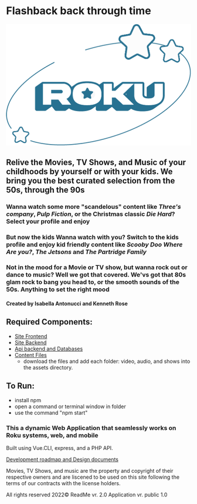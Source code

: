 # Flashback back through time

![Roku Flashback](images/rokuLogo.png)

## Relive the Movies, TV Shows, and Music of your childhoods by yourself or with your kids. We bring you the best curated selection  from the 50s, through the 90s

### Wanna watch some more "scandelous" content like _Three's company_, _Pulp Fiction_, or the Christmas classic _Die Hard_? Select your profile and enjoy

### But now the kids Wanna watch with you? Switch to the kids profile and enjoy kid friendly content like _Scooby Doo Where Are you?_, _The Jetsons_ and _The Partridge Family_

### Not in the mood for a Movie or TV show, but wanna rock out or dance to music? Well we got that covered. We'vs got that 80s glam rock to bang you head to, or the smooth sounds of the 50s. Anything to set the right mood

#### Created by Isabella Antonucci and Kenneth Rose

## Required Components:

- [Site Frontend](https://github.com/kgrose102/antonucci_rose_rokufront)
- [Site Backend](https://github.com/kgrose102/antonucci_rose_rokuback)
- [Api backend and Databases](https://github.com/kgrose102/antonucci_rose_api)
- [Content Files](https://1drv.ms/u/s!ArZVsiqfft1BrtpvEfUB0xsDPu1hMQ?e=5BmBhY)
    - download the files and add each folder: video, audio, and shows into the assets directory.

## To Run:

- install npm
- open a command or terminal window in folder
- use the command "npm start"

### This a dynamic Web Application that seamlessly works on Roku systems, web, and mobile

Built using Vue.CLI, express, and a PHP API.

[Development roadmap and Design documents](https://drive.google.com/drive/folders/1YcSSL_2XcVb5oM67r4d4Ph736_vRER_-?usp=sharing)

Movies, TV Shows, and music are the property and copyright of their respective owners and are liscened to be used on this site following the terms of our contracts with the license holders.

All rights reserved 2022©
ReadMe vr. 2.0
Application vr. public 1.0
